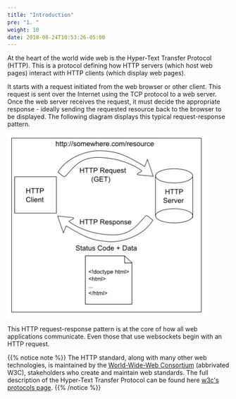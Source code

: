 ```yaml
---
title: "Introduction"
pre: "1. "
weight: 10
date: 2018-08-24T10:53:26-05:00
---
```


At the heart of the world wide web is the Hyper-Text Transfer Protocol (HTTP).  This is a protocol defining how HTTP servers (which host web pages) interact with HTTP clients (which display web pages).   

It starts with a request initiated from the web browser or other client.  This request is sent over the Internet using the TCP protocol to a web server.  Once the web server receives the request, it must decide the appropriate response - ideally sending the requested resource back to the browser to be displayed.  The following diagram displays this typical request-response pattern.

![HTTP's request-response pattern](/images/request-response-pattern.png)

This HTTP request-response pattern is at the core of how all web applications communicate.  Even those that use websockets begin with an HTTP request.

{{% notice note %}}
The HTTP standard, along with many other web technologies, is maintained by the [World-Wide-Web Consortium](https://www.w3.org/) (abbrivated W3C), stakeholders who create and maintain web standards.  The full description of the Hyper-Text Transfer Protocol can be found here [w3c's protocols page](https://www.w3.org/Protocols/).
{{% /notice %}}